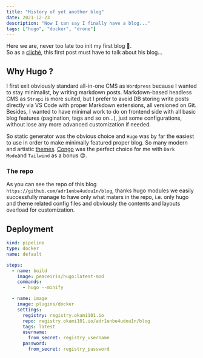 ```yaml
---
title: "History of yet another blog"
date: 2021-12-23
description: "Now I can say I finally have a blog..."
tags: ["hugo", "docker", "drone"]
---
```


Here we are, never too late too init my first blog 🙊.  
So as a [cliché](https://www.hsablonniere.com/once-upon-a-blog--9849zg/), this first post must have to talk about his blog...

## Why Hugo ?

I first exit obviously standard all-in-one CMS as `Wordpress` because I wanted to stay minimalist, by writing markdown posts. Markdown-based headless CMS as `Strapi` is more suited, but I prefer to avoid DB storing write posts directly via VS Code with proper Markdown extensions, all versioned on Git. Besides, I wanted to have minimal work to do on frontend side with all basic blog features (pagination, tags and so on...), just some configurations, without lose any more advanced customization if needed.

So static generator was the obvious choice and `Hugo` was by far the easiest to use in order to make minimally featured proper blog. So many modern and artistic [themes](https://themes.gohugo.io/). [Congo](https://github.com/jpanther/congo) was the perfect choice for me with `Dark Mode`and `Tailwind` as a bonus 😍.

### The repo

As you can see the repo of this blog `https://github.com/adr1enbe4udou1n/blog`, thanks hugo modules we easily successfully manage to have only what maters in the repo, i.e. only hugo and theme related config files and obviously the contents and layouts overload for customization.

## Deployment

```yaml
kind: pipeline
type: docker
name: default

steps:
  - name: build
    image: peaceiris/hugo:latest-mod
    commands:
      - hugo --minify

  - name: image
    image: plugins/docker
    settings:
      registry: registry.okami101.io
      repo: registry.okami101.io/adr1enbe4udou1n/blog
      tags: latest
      username:
        from_secret: registry_username
      password:
        from_secret: registry_password
```

